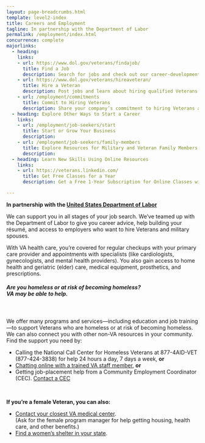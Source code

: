 ```yaml
---
layout: page-breadcrumbs.html
template: level2-index
title: Careers and Employment
tagline: In partnership with the Department of Labor
permalink: /employment/index.html
concurrence: complete
majorlinks:
  - heading:
    links:
    - url: https://www.dol.gov/veterans/findajob/
      title: Find a Job
      description: Search for jobs and check out our career-development resources.
    - url: https://www.dol.gov/veterans/hireaveteran/
      title: Hire a Veteran
      description: Post jobs and learn about hiring qualified Veterans.
    - url: /employment/commitments
      title: Commit to Hiring Veterans
      description: Share your company’s commitment to hiring Veterans and their spouses.
  - heading: Explore Other Ways to Start a Career
    links:
    - url: /employment/job-seekers/start
      title: Start or Grow Your Business
      description:
    - url: /employment/job-seekers/family-members
      title: Explore Resources for Military and Veteran Family Members
      description:
  - heading: Learn New Skills Using Online Resources
    links:
    - url: https://veterans.linkedin.com/
      title: Get Free Classes for a Year
      description: Get a Free 1-Year Subscription for Online Classes with LinkedIn Learning from LinkedIn Premium

---
```


**In partnership with the [United States Department of Labor](https://www.dol.gov/vets/)**

<div class="va-introtext">

We can support you in all stages of your job search. We’ve teamed up with the Department of Labor to give you career advice, help building your résumé, and access to employers who want to hire Veterans and military spouses.

</div>

<div class="va-introtext">

With VA health care, you’re covered for regular checkups with your primary care provider and appointments with specialists (like cardiologists, gynecologists, and mental health providers). You also gain access to home health and geriatric (elder) care, medical equipment, prosthetics, and prescriptions.

</div>

<div class="va-alert usa-alert usa-alert-warning">
  <div class="usa-alert-body">
    <h5 class="va-alert-title">Are you homeless or at risk of becoming homeless?<br><a id="crisis-expander-link">VA may be able to help</a>.
    </h5>
    <div id="crisis-expander-content" class="expander-content expander-content-closed">
      <div class="expander-content-inner">
      <br>
        <p>We offer many programs and services—including education and job training—to support Veterans who are homeless or at risk of becoming homeless. We can also connect you with other non-VA resources in your community. Find the support you need by: </p>
        <ul>
          <li>Calling the National Call Center for Homeless Veterans at 877-4AID-VET (877-424-3838) for help 24 hours a day, 7 days a week, <b>or</b></li>
          <li><a href="https://www.veteranscrisisline.net/ChatTermsOfService.aspx?account=Homeless%20Veterans%20Chat">Chatting online with a trained VA staff member</a>, <b>or</b></li>
          <li>Getting job-placement help from a Community Employment Coordinator (CEC). <a href='http://www.va.gov/homeless/cec-contacts.asp'>Contact a CEC</a></li>
        </ul>
        <br>
        <p><b>If you’re a female Veteran, you can also:</b></p>
        <ul>
          <li><a href="">Contact your closest VA medical center</a>.<br>
      	(Ask for the female program manager for help getting housing, health care, and other benefits.)</li>
      	  <li><a href="http://nchv.org/index.php/help/help/women_veterans/">Find a women’s shelter in your state</a>.</li>
      	</ul>
      </div>
    </div>
  </div>
</div>

<script type="text/javascript">

  // Toggle the expandable crisis info
  document.getElementById('crisis-expander-link')
    .addEventListener('click', function () {
      document.getElementById('crisis-expander-content').classList.toggle('expander-content-closed');
    });
</script>